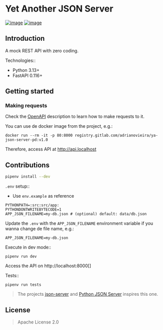 # Yet Another JSON Server

[![image](https://gitlab.com/adrianovieira/ya-json-server-pd/badges/main/pipeline.svg)](https://gitlab.com/adrianovieira/ya-json-server-pd/-/pipelines)
[![image](https://gitlab.com/adrianovieira/ya-json-server-pd/badges/main/coverage.svg?job=job::tests::api&key_text=coverage)](https://gitlab.com/adrianovieira/ya-json-server-pd/-/jobs/artifacts/main/browse?job=job::tests::api)

## Introduction

A mock REST API with zero coding.

Technologies::
* Python 3.13+
* FastAPI 0.116+

## Getting started

### Making requests

Check the [OpenAPI](https://gitlab.com/adrianovieira/ya-json-server-pd/-/blob/main/docs/openapi.json) description to learn how to make requests
to it.

You can use de docker image from the project, e.g.:

```shell
docker run --rm -it -p 80:8000 registry.gitlab.com/adrianovieira/ya-json-server-pd:v1.0
```

Therefore, access API at http://api.localhost

## Contributions

```bash
pipenv install --dev
```

*`.env`* setup::
* Use `env.example` as reference

```shell
PYTHONPATH=:src:src/app:
PYTHONDONTWRITEBYTECODE=1
APP_JSON_FILENAME=my-db.json # (optional) default: data/db.json
```

Update the `.env` with the `APP_JSON_FILENAME` environment variable if you wanna
change de file name, e.g.:

```shell
APP_JSON_FILENAME=my-db.json
```

Execute in dev mode::

```shell
pipenv run dev
```

Access the API on http://localhost:8000[]

Tests::

```
pipenv run tests
```

> The projects [json-server](https://github.com/typicode/json-server) and 
[Python JSON Server](https://github.com/ganmahmud/python-json-server) inspires this one.

## License

> Apache License 2.0